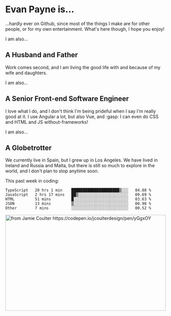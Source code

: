 # Evan Payne is...
...hardly ever on Github, since most of the things I make are for other people, or for my own entertainment.  What's here though, I hope you enjoy!

I am also...
## A Husband and Father
Work comes second, and I am living the good life with and because of my wife and daughters.

I am also...
## A Senior Front-end Software Engineer
I love what I do, and I don't think I'm being prideful when I say I'm really good at it.  I use Angular a lot, but also Vue, and :gasp: I can even do CSS and HTML and JS without-frameworks!

I am also...
## A Globetrotter
We currently live in Spain, but I grew up in Los Angeles.  We have lived in Ireland and Russia and Malta, but there is still so much to explore in the world, and I don't plan to stop anytime soon.

This past week in coding:
<!--START_SECTION:waka-->
```text
TypeScript   20 hrs 1 min    █████████████████████▒░░░   84.88 % 
JavaScript   2 hrs 17 mins   ██▒░░░░░░░░░░░░░░░░░░░░░░   09.69 % 
HTML         51 mins         █░░░░░░░░░░░░░░░░░░░░░░░░   03.63 % 
JSON         13 mins         ▒░░░░░░░░░░░░░░░░░░░░░░░░   00.98 % 
Other        7 mins          ░░░░░░░░░░░░░░░░░░░░░░░░░   00.52 % 
```
<!--END_SECTION:waka-->


<img alt="from Jamie Coulter https://codepen.io/jcoulterdesign/pen/yGgxOY" src="./solar.svg" width="100%" height="300"/>
